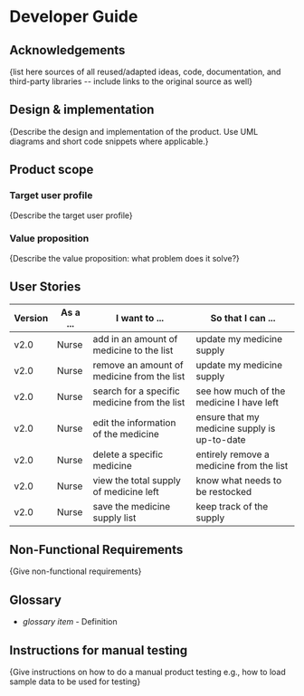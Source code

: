 # Developer Guide

## Acknowledgements

{list here sources of all reused/adapted ideas, code, documentation, and third-party libraries -- include links to the original source as well}

## Design & implementation

{Describe the design and implementation of the product. Use UML diagrams and short code snippets where applicable.}


## Product scope
### Target user profile

{Describe the target user profile}

### Value proposition

{Describe the value proposition: what problem does it solve?}

## User Stories

| Version | As a ... | I want to ...                                | So that I can ...                            |
|---------|----------|----------------------------------------------|----------------------------------------------|
| v2.0    | Nurse    | add in an amount of medicine to the list     | update my medicine supply                    |
| v2.0    | Nurse    | remove an amount of medicine from the list   | update my medicine supply                    |
| v2.0    | Nurse    | search for a specific medicine from the list | see how much of the medicine I have left     |
| v2.0    | Nurse    | edit the information of the medicine         | ensure that my medicine supply is up-to-date |
| v2.0    | Nurse    | delete a specific medicine                   | entirely remove a medicine from the list     |
| v2.0    | Nurse    | view the total supply of medicine left       | know what needs to be restocked              |
| v2.0    | Nurse    | save the medicine supply list                | keep track of the supply                     |

## Non-Functional Requirements

{Give non-functional requirements}

## Glossary

* *glossary item* - Definition

## Instructions for manual testing

{Give instructions on how to do a manual product testing e.g., how to load sample data to be used for testing}

